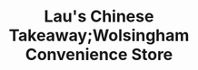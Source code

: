 ---
title: "Lau's Chinese Takeaway;Wolsingham Convenience Store"
url: /bishop-auckland/laus-chinese-takeaway-wolsingham-convenience-store/
shop: convenience
---